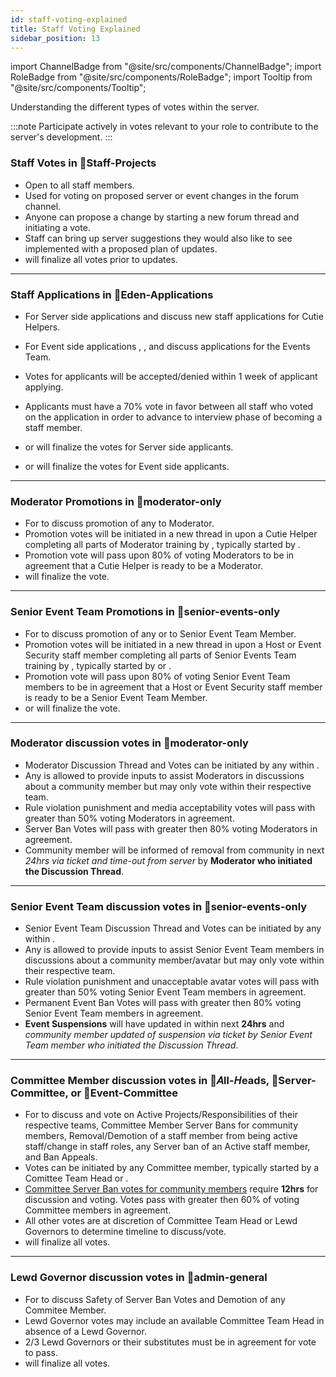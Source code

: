 ```yaml
---
id: staff-voting-explained
title: Staff Voting Explained
sidebar_position: 13
---
```


import ChannelBadge from "@site/src/components/ChannelBadge";
import RoleBadge from "@site/src/components/RoleBadge";
import Tooltip from "@site/src/components/Tooltip";

Understanding the different types of votes within the server.

:::note
Participate actively in votes relevant to your role to contribute to the server's development.
:::

### Staff Votes in 🎉Staff-Projects

- Open to all staff members.
- Used for voting on proposed server or event changes in the forum channel. <ChannelBadge label="🎉staff-projects" link="https://discord.com/channels/734595073920204940/1024400360229589112"/>
- Anyone can propose a change by starting a new forum thread and initiating a vote.
- Staff can bring up server suggestions they would also like to see implemented with a proposed plan of updates.
- <RoleBadge role="Lewd Governor" badgeIcon="admin_role_icon.png" color="#db1cb8" /> will finalize all votes prior to updates.
---


### Staff Applications in 💜Eden-Applications

- For Server side applications <RoleBadge role="Moderator" badgeIcon="moderator_role_icon.png" color="#e68027" /> and <RoleBadge role="Committee Member"  color="#db1cb8" /> discuss new staff applications for Cutie Helpers.
- For Event side applications <RoleBadge role="Event Host" badgeIcon="event_host_role_icon.png" color="#a259f7" />, <RoleBadge role="Event Security" badgeIcon="event_security_role_icon.png" color="#ff5e5b" />, and <RoleBadge role="Committee Member"  color="#db1cb8" /> discuss applications for the Events Team.
- Votes for applicants will be accepted/denied within 1 week of applicant applying.
- Applicants must have a <Tooltip tip="50% of teams staff not including committee members must vote on the application to be a valid vote." bubbleColor="#d255ec" labelColor="#e68027"> 70% vote in favor </Tooltip> between all staff who voted on the application in order to advance to interview phase of becoming a staff member.

- <RoleBadge role="Head Moderator 🔰" badgeIcon="" color="#db1cb8" /> or <RoleBadge role="Server Committee" badgeIcon="server_committee_role_icon.webp" color="#db1cb8" /> will finalize the votes for Server side applicants.
- <RoleBadge role="Head of Event Commitee" badgeIcon="event_head_role_icon.png" color="#db1cb8" /> or <RoleBadge role="Event Commitee Member" badgeIcon="event_committee_role_icon.png" color="#db1cb8" /> will finalize the votes for Event side applicants.
---

### Moderator Promotions in 📙moderator-only

- For <RoleBadge role="Moderator" badgeIcon="moderator_role_icon.png" color="#e68027" /> to discuss promotion of any <RoleBadge role="Cutie Helper" badgeIcon="cutie_helper_role_icon.png" color="#38c8e8" /> to Moderator.
- Promotion votes will be initiated in a new thread in <ChannelBadge label="📙moderator-only" link="https://discord.com/channels/734595073920204940/943466763314663474"/> upon a Cutie Helper completing all parts of Moderator training by <RoleBadge role="Server Committee" badgeIcon="server_committee_role_icon.webp" color="#db1cb8" />, typically started by <RoleBadge role="Head Moderator 🔰" badgeIcon="" color="#db1cb8" />.
- Promotion vote will pass upon 80% of voting Moderators to be in agreement that a Cutie Helper is ready to be a Moderator.
- <RoleBadge role="Head Moderator 🔰" badgeIcon="" color="#db1cb8" /> will finalize the vote.
---

### Senior Event Team Promotions in 📙senior-events-only

- For <RoleBadge role="Senior Event Team" badgeIcon="senior_event_team_role_icon.png" color="#ffc857" /> to discuss promotion of any <RoleBadge role="Event Host" badgeIcon="event_host_role_icon.png" color="#a259f7" /> or <RoleBadge role="Event Security" badgeIcon="event_security_role_icon.png" color="#ff5e5b" /> to Senior Event Team Member.
- Promotion votes will be initiated in a new thread in <ChannelBadge label="📙senior-events-only" link="https://discord.com/channels/734595073920204940/1229903826522476564"/> upon a Host or Event Security staff member completing all parts of Senior Events Team training by <RoleBadge role="Event Committee" badgeIcon="event_committee_role_icon.png" color="#00e6c3" />, typically started by <RoleBadge role="Event Team Head" badgeIcon="event_head_role_icon.png" color="#f75edb" /> or <RoleBadge role="Head of Security" badgeIcon="head_of_security_role_icon.png" color="#3fa7ff" />.
- Promotion vote will pass upon 80% of voting Senior Event Team members to be in agreement that a Host or Event Security staff member is ready to be a Senior Event Team Member.
- <RoleBadge role="Event Team Head" badgeIcon="event_head_role_icon.png" color="#f75edb" /> or <RoleBadge role="Head of Security" badgeIcon="head_of_security_role_icon.png" color="#3fa7ff" /> will finalize the vote.
---

### Moderator discussion votes in 📙moderator-only

- <Tooltip tip="Used by Moderators to discuss rule violation punishments, server ban votes, or media acceptable to remain within the server." bubbleColor="#d255ec" labelColor="#e68027"> Moderator Discussion Thread and Votes</Tooltip> can be initiated by any <RoleBadge role="Moderator" badgeIcon="moderator_role_icon.png" color="#e68027" /> within <ChannelBadge label="📙moderator-only" link="https://discord.com/channels/734595073920204940/943466763314663474"/>.
- Any <RoleBadge role="Committee Member"  color="#db1cb8" /> is allowed to provide inputs to assist Moderators in discussions about a community member but may only vote within their respective team.
- Rule violation punishment and media acceptability votes will pass with greater than 50% voting Moderators in agreement.
- <Tooltip tip="Server Ban votes require **24hrs** to be reviewed by all Moderators before being finalized, typically a Server Committee member will finalize the vote." bubbleColor="#d255ec" labelColor="#e68027"> Server Ban Votes </Tooltip> will pass with greater then 80% voting Moderators in agreement.
- Community member will be informed of removal from community in next *24hrs via ticket and time-out from server* by **Moderator who initiated the Discussion Thread**.
---

### Senior Event Team discussion votes in 📙senior-events-only

- <Tooltip tip="Used by Senior Event Team members to discuss event rule violation punishments, permenant event suspension votes, or unacceptable avatars for events." bubbleColor="#d255ec" labelColor="#ffc857"> Senior Event Team Discussion Thread and Votes</Tooltip> can be initiated by any <RoleBadge role="Senior Event Team" badgeIcon="senior_event_team_role_icon.png" color="#ffc857" /> within <ChannelBadge label="📙senior-events-only" link="https://discord.com/channels/734595073920204940/1229903826522476564"/>.
- Any <RoleBadge role="Committee Member"  color="#db1cb8" /> is allowed to provide inputs to assist Senior Event Team members in discussions about a community member/avatar but may only vote within their respective team.
- Rule violation punishment and unacceptable avatar votes will pass with greater than 50% voting Senior Event Team members in agreement.
- <Tooltip tip="Permanent Event Ban votes require **24hrs** to be reviewed by all Senior Event Team members before being finalized, typically an Event Committee member will finalize the vote." bubbleColor="#d255ec" labelColor="#ffc857"> Permanent Event Ban Votes </Tooltip> will pass with greater then 80% voting Senior Event Team members in agreement.
 - **Event Suspensions** will have <RoleBadge role="Event Hosts" badgeIcon="event_host_role_icon.png" color="#a259f7" /> updated in <ChannelBadge label="Active Event Suspension List" link="https://discord.com/channels/734595073920204940/1028891725265113128"/> within next **24hrs** and *community member updated of suspension via ticket by Senior Event Team member who initiated the Discussion Thread*.
---

### Committee Member discussion votes in 🌷𝘈ll-𝘏eads, 🌷Server-Committee, or 🌷Event-Committee

- For <RoleBadge role="Committee Members"  color="#db1cb8" /> to discuss and vote on Active Projects/Responsibilities of their respective teams, Committee Member Server Bans for community members, Removal/Demotion of a staff member from being active staff/change in staff roles, any Server ban of an Active staff member, and Ban Appeals.
- Votes can be initiated by any Committee member, typically started by a Comittee Team Head or <RoleBadge role="Lewd Governor" badgeIcon="admin_role_icon.png" color="#db1cb8" />.
- <u>Committee Server Ban votes for community members</u> require <Tooltip tip="Unanimous agreement with all commitee member not on hiatus voting removes requirement to wait 12hrs." bubbleColor="#d255ec" labelColor="#db1cb8"> **12hrs** </Tooltip> for discussion and voting. Votes pass with greater then 60% of voting Committee members in agreement.
- All other votes are at discretion of <Tooltip tip="HR, Head Moderator, Event Team Head, or Head of Security" bubbleColor="#d255ec" labelColor="#db1cb8"> Committee Team Head </Tooltip> or Lewd Governors to determine timeline to discuss/vote.
- <RoleBadge role="Lewd Governors" badgeIcon="admin_role_icon.png" color="#db1cb8" /> will finalize all votes.
---

### Lewd Governor discussion votes in 📕admin-general

- For <RoleBadge role="Lewd Governors" badgeIcon="admin_role_icon.png" color="#db1cb8" /> to discuss Safety of Server Ban Votes and Demotion of any Commitee Member.
- Lewd Governor votes may include an available <Tooltip tip="HR, Head Moderator, Event Team Head, or Head of Security" bubbleColor="#d255ec" labelColor="#db1cb8"> Committee Team Head </Tooltip> in absence of a Lewd Governor.
- 2/3 Lewd Governors or their substitutes must be in agreement for vote to pass.
- <RoleBadge role="lolmaxz" color="#00B9ff" /> will finalize all votes.